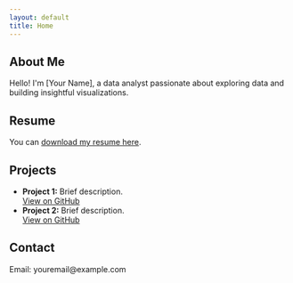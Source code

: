 ```yaml
---
layout: default
title: Home
---
```


<section id="about">
  <h2>About Me</h2>
  <p>Hello! I'm [Your Name], a data analyst passionate about exploring data and building insightful visualizations.</p>
</section>

<section id="resume">
  <h2>Resume</h2>
  <p>You can <a href="your-resume-link.pdf" target="_blank">download my resume here</a>.</p>
</section>

<section id="projects">
  <h2>Projects</h2>
  <ul>
    <li>
      <strong>Project 1:</strong> Brief description.
      <br/>
      <a href="https://github.com/yourusername/project1" target="_blank">View on GitHub</a>
    </li>
    <li>
      <strong>Project 2:</strong> Brief description.
      <br/>
      <a href="https://github.com/yourusername/project2" target="_blank">View on GitHub</a>
    </li>
  </ul>
</section>

<section id="contact">
  <h2>Contact</h2>
  <p>Email: youremail@example.com</p>
</section>
